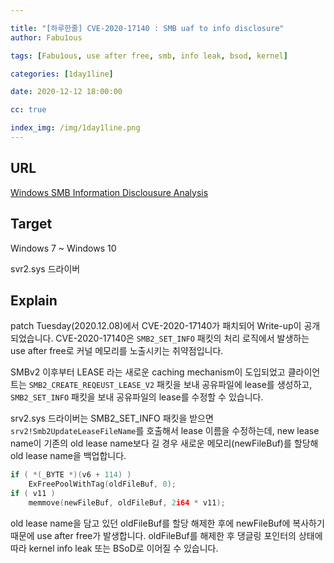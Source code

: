 ```yaml
---

title: "[하루한줄] CVE-2020-17140 : SMB uaf to info disclosure"
author: Fabu1ous

tags: [Fabu1ous, use after free, smb, info leak, bsod, kernel]

categories: [1day1line]

date: 2020-12-12 18:00:00

cc: true

index_img: /img/1day1line.png
---
```




## URL

[Windows SMB Information Disclousure Analysis](https://blogs.360.cn/post/CVE-2020-17140-Analysis.html)

## Target

Windows 7 ~ Windows 10

svr2.sys 드라이버



## Explain

patch Tuesday(2020.12.08)에서 CVE-2020-17140가 패치되어 Write-up이 공개되었습니다. CVE-2020-17140은 `SMB2_SET_INFO` 패킷의 처리 로직에서 발생하는 use after free로 커널 메모리를 노출시키는 취약점입니다.

SMBv2 이후부터 LEASE 라는 새로운 caching mechanism이 도입되었고 클라이언트는 `SMB2_CREATE_REQEUST_LEASE_V2` 패킷을 보내 공유파일에 lease를 생성하고, `SMB2_SET_INFO` 패킷을 보내 공유파일의 lease를 수정할 수 있습니다.

srv2.sys 드라이버는 SMB2_SET_INFO 패킷을 받으면 `srv2!Smb2UpdateLeaseFileName`를 호출해서 lease 이름을 수정하는데, new lease name이 기존의 old lease name보다 길 경우 새로운 메모리(newFileBuf)를 할당해 old lease name을 백업합니다.

```c
if ( *(_BYTE *)(v6 + 114) )
	ExFreePoolWithTag(oldFileBuf, 0);
if ( v11 )
	memmove(newFileBuf, oldFileBuf, 2i64 * v11);
```

old lease name을 담고 있던 oldFileBuf를 할당 해제한 후에 newFileBuf에 복사하기 때문에 use after free가 발생합니다. oldFileBuf를 해제한 후 댕글링 포인터의 상태에 따라 kernel info leak 또는 BSoD로 이어질 수 있습니다.

 